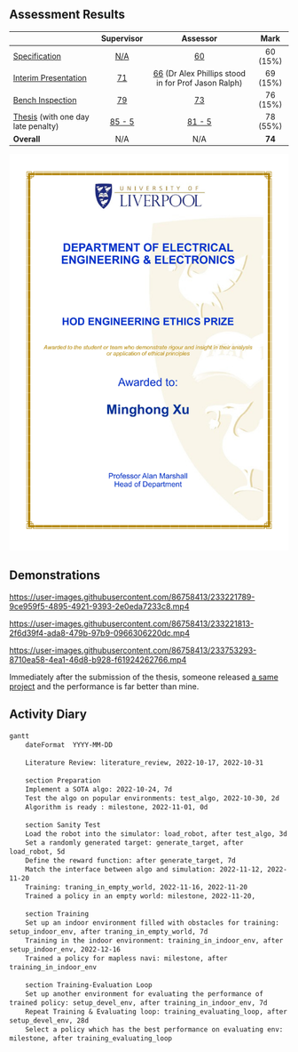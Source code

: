 ## Assessment Results

| | Supervisor | Assessor | Mark |
| :- | :-: | :-: | :-: |
| [Specification](feedbacks/specification-annotated.pdf) | [N/A](feedbacks/specification-supervisor.pdf) | [60](feedbacks/specification-assessor.pdf) | 60 (15%) |
| [Interim Presentation](slides/main.pdf) | [71](feedbacks/interim-presentation-supervisor.pdf) | [66](feedbacks/interim-presentation-assessor.pdf) (Dr Alex Phillips stood in for Prof Jason Ralph) | 69 (15%) |
| [Bench Inspection](poster/main.pdf) | [79](feedbacks/bench-inspection-supervisor.pdf) | [73](feedbacks/bench-inspection-assessor.pdf) | 76 (15%) |
| [Thesis](thesis/main.pdf) (with one day late penalty) | [85 - 5](feedbacks/thesis-supervisor.pdf) | [81 - 5](feedbacks/thesis-assessor.pdf) | 78 (55%) |
| **Overall** | N/A | N/A | **74** |

![HoD Engineering Ethics Prize (Minghong Xu - 22.23)](feedbacks/hod-engineering-ethics-prize.jpg)

## Demonstrations

https://user-images.githubusercontent.com/86758413/233221789-9ce959f5-4895-4921-9393-2e0eda7233c8.mp4

https://user-images.githubusercontent.com/86758413/233221813-2f6d39f4-ada8-479b-97b9-0966306220dc.mp4

https://user-images.githubusercontent.com/86758413/233753293-8710ea58-4ea1-46d8-b928-f61924262766.mp4

Immediately after the submission of the thesis, someone released [a same project](https://github.com/tomasvr/turtlebot3_drlnav) and the performance is far better than mine.

## Activity Diary

```mermaid
gantt
    dateFormat  YYYY-MM-DD

    Literature Review: literature_review, 2022-10-17, 2022-10-31

    section Preparation
    Implement a SOTA algo: 2022-10-24, 7d
    Test the algo on popular environments: test_algo, 2022-10-30, 2d
    Algorithm is ready : milestone, 2022-11-01, 0d

    section Sanity Test
    Load the robot into the simulator: load_robot, after test_algo, 3d
    Set a randomly generated target: generate_target, after load_robot, 5d
    Define the reward function: after generate_target, 7d
    Match the interface between algo and simulation: 2022-11-12, 2022-11-20
    Training: traning_in_empty_world, 2022-11-16, 2022-11-20
    Trained a policy in an empty world: milestone, 2022-11-20, 
    
    section Training
    Set up an indoor environment filled with obstacles for training: setup_indoor_env, after traning_in_empty_world, 7d
    Training in the indoor environment: training_in_indoor_env, after setup_indoor_env, 2022-12-16
    Trained a policy for mapless navi: milestone, after training_in_indoor_env

    section Training-Evaluation Loop
    Set up another environment for evaluating the performance of trained policy: setup_devel_env, after training_in_indoor_env, 7d
    Repeat Training & Evaluating loop: training_evaluating_loop, after setup_devel_env, 28d
    Select a policy which has the best performance on evaluating env: milestone, after training_evaluating_loop
```
